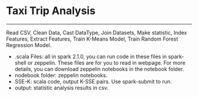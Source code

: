 # Taxi Trip Analysis
<hr/>

Read CSV, Clean Data, Cast DataType, Join Datasets, Make statistic, Index Features, Extract Features, Train K-Means Model, Train Random Forest Regression Model.

+   .scala Files: all in spark 2.1.0, you can run code in these files in spark-shell or zeppelin. These files are for you to read in webpage. For more details, you can download zeppelin notebooks in the notebook folder.
+	nodebook folder: zeppelin notebooks.
+	SSE-K: scala code, output K-SSE pairs. Use spark-submit to run.
+	output: statistic analysis results in csv.



